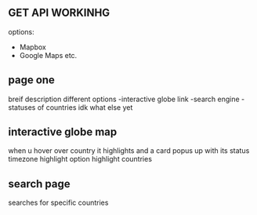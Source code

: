 ## GET API WORKINHG
options:
- Mapbox
- Google Maps
etc.



## page one
breif description
different options
-interactive globe link
-search engine
    -statuses of countries
idk what else yet



## interactive globe map
when u hover over country it highlights and a card popus up with its status
timezone highlight option
highlight countries



## search page
searches for specific countries